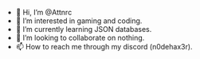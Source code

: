- 👋 Hi, I’m @Attnrc
- 👀 I’m interested in  gaming and coding.
- 🌱 I’m currently learning JSON databases.
- 💞️ I’m looking to collaborate on nothing.
- 📫 How to reach me through my discord (n0dehax3r).

<!---
Attnrc/Attnrc is a ✨ special ✨ repository because its `README.md` (this file) appears on your GitHub profile.
You can click the Preview link to take a look at your changes.
--->
